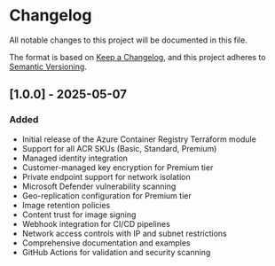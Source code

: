 # Changelog

All notable changes to this project will be documented in this file.

The format is based on [Keep a Changelog](https://keepachangelog.com/en/1.0.0/),
and this project adheres to [Semantic Versioning](https://semver.org/spec/v2.0.0.html).

## [1.0.0] - 2025-05-07

### Added
- Initial release of the Azure Container Registry Terraform module
- Support for all ACR SKUs (Basic, Standard, Premium)
- Managed identity integration
- Customer-managed key encryption for Premium tier
- Private endpoint support for network isolation
- Microsoft Defender vulnerability scanning
- Geo-replication configuration for Premium tier
- Image retention policies
- Content trust for image signing
- Webhook integration for CI/CD pipelines
- Network access controls with IP and subnet restrictions
- Comprehensive documentation and examples
- GitHub Actions for validation and security scanning